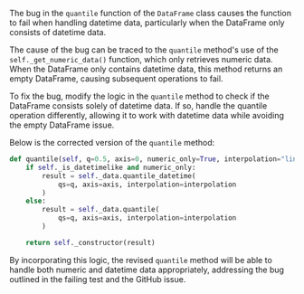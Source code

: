 The bug in the `quantile` function of the `DataFrame` class causes the function to fail when handling datetime data, particularly when the DataFrame only consists of datetime data.

The cause of the bug can be traced to the `quantile` method's use of the `self._get_numeric_data()` function, which only retrieves numeric data. When the DataFrame only contains datetime data, this method returns an empty DataFrame, causing subsequent operations to fail.

To fix the bug, modify the logic in the `quantile` method to check if the DataFrame consists solely of datetime data. If so, handle the quantile operation differently, allowing it to work with datetime data while avoiding the empty DataFrame issue.

Below is the corrected version of the `quantile` method:

```python
def quantile(self, q=0.5, axis=0, numeric_only=True, interpolation="linear"):
    if self._is_datetimelike and numeric_only:
        result = self._data.quantile_datetime(
            qs=q, axis=axis, interpolation=interpolation
        )
    else:
        result = self._data.quantile(
            qs=q, axis=axis, interpolation=interpolation
        )

    return self._constructor(result)
```

By incorporating this logic, the revised `quantile` method will be able to handle both numeric and datetime data appropriately, addressing the bug outlined in the failing test and the GitHub issue.